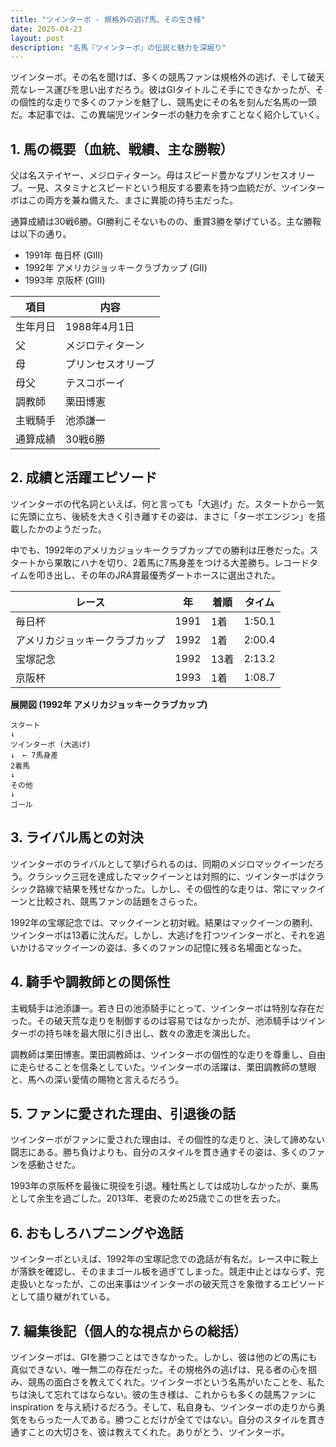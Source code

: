 ```yaml
---
title: "ツインターボ - 規格外の逃げ馬、その生き様"
date: 2025-04-23
layout: post
description: "名馬『ツインターボ』の伝説と魅力を深堀り"
---
```


ツインターボ。その名を聞けば、多くの競馬ファンは規格外の逃げ、そして破天荒なレース運びを思い出すだろう。彼はGⅠタイトルこそ手にできなかったが、その個性的な走りで多くのファンを魅了し、競馬史にその名を刻んだ名馬の一頭だ。本記事では、この異端児ツインターボの魅力を余すことなく紹介していく。


## 1. 馬の概要（血統、戦績、主な勝鞍）

父は名ステイヤー、メジロティターン。母はスピード豊かなプリンセスオリーブ。一見、スタミナとスピードという相反する要素を持つ血統だが、ツインターボはこの両方を兼ね備えた、まさに異能の持ち主だった。

通算成績は30戦6勝。GⅠ勝利こそないものの、重賞3勝を挙げている。主な勝鞍は以下の通り。

* 1991年 毎日杯 (GⅢ)
* 1992年 アメリカジョッキークラブカップ (GⅡ)
* 1993年 京阪杯 (GⅢ)


| 項目 | 内容 |
|---|---|
| 生年月日 | 1988年4月1日 |
| 父 | メジロティターン |
| 母 | プリンセスオリーブ |
| 母父 | テスコボーイ |
| 調教師 | 栗田博憲 |
| 主戦騎手 | 池添謙一 |
| 通算成績 | 30戦6勝 |


## 2. 成績と活躍エピソード

ツインターボの代名詞といえば、何と言っても「大逃げ」だ。スタートから一気に先頭に立ち、後続を大きく引き離すその姿は、まさに「ターボエンジン」を搭載したかのようだった。

中でも、1992年のアメリカジョッキークラブカップでの勝利は圧巻だった。スタートから果敢にハナを切り、2着馬に7馬身差をつける大差勝ち。レコードタイムを叩き出し、その年のJRA賞最優秀ダートホースに選出された。

| レース | 年 | 着順 | タイム |
|---|---|---|---|
| 毎日杯 | 1991 | 1着 | 1:50.1 |
| アメリカジョッキークラブカップ | 1992 | 1着 | 2:00.4 |
| 宝塚記念 | 1992 | 13着 | 2:13.2 |
| 京阪杯 | 1993 | 1着 | 1:08.7 |


**展開図 (1992年 アメリカジョッキークラブカップ)**

```
スタート
↓
ツインターボ (大逃げ)
↓　← 7馬身差
2着馬
↓
その他
↓
ゴール
```


## 3. ライバル馬との対決

ツインターボのライバルとして挙げられるのは、同期のメジロマックイーンだろう。クラシック三冠を達成したマックイーンとは対照的に、ツインターボはクラシック路線で結果を残せなかった。しかし、その個性的な走りは、常にマックイーンと比較され、競馬ファンの話題をさらった。

1992年の宝塚記念では、マックイーンと初対戦。結果はマックイーンの勝利、ツインターボは13着に沈んだ。しかし、大逃げを打つツインターボと、それを追いかけるマックイーンの姿は、多くのファンの記憶に残る名場面となった。


## 4. 騎手や調教師との関係性

主戦騎手は池添謙一。若き日の池添騎手にとって、ツインターボは特別な存在だった。その破天荒な走りを制御するのは容易ではなかったが、池添騎手はツインターボの持ち味を最大限に引き出し、数々の激走を演出した。

調教師は栗田博憲。栗田調教師は、ツインターボの個性的な走りを尊重し、自由に走らせることを信条としていた。ツインターボの活躍は、栗田調教師の慧眼と、馬への深い愛情の賜物と言えるだろう。


## 5. ファンに愛された理由、引退後の話

ツインターボがファンに愛された理由は、その個性的な走りと、決して諦めない闘志にある。勝ち負けよりも、自分のスタイルを貫き通すその姿は、多くのファンを感動させた。

1993年の京阪杯を最後に現役を引退。種牡馬としては成功しなかったが、乗馬として余生を過ごした。2013年、老衰のため25歳でこの世を去った。


## 6. おもしろハプニングや逸話

ツインターボといえば、1992年の宝塚記念での逸話が有名だ。レース中に鞍上が落鉄を確認し、そのままゴール板を過ぎてしまった。競走中止とはならず、完走扱いとなったが、この出来事はツインターボの破天荒さを象徴するエピソードとして語り継がれている。


## 7. 編集後記（個人的な視点からの総括）

ツインターボは、GⅠを勝つことはできなかった。しかし、彼は他のどの馬にも真似できない、唯一無二の存在だった。その規格外の逃げは、見る者の心を掴み、競馬の面白さを教えてくれた。ツインターボという名馬がいたことを、私たちは決して忘れてはならない。彼の生き様は、これからも多くの競馬ファンに inspiration を与え続けるだろう。そして、私自身も、ツインターボの走りから勇気をもらった一人である。勝つことだけが全てではない。自分のスタイルを貫き通すことの大切さを、彼は教えてくれた。ありがとう、ツインターボ。
